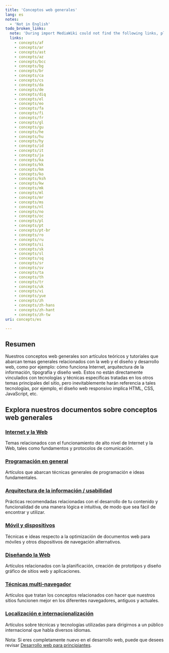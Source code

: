 ```yaml
---
title: 'Conceptos web generales'
lang: es
notes:
  - 'Not in English'
todo_broken_links:
  note: 'During import MediaWiki could not find the following links, please fix and adjust this list.'
  links:
    - concepts/af
    - concepts/ar
    - concepts/ast
    - concepts/az
    - concepts/bcc
    - concepts/bg
    - concepts/br
    - concepts/ca
    - concepts/cs
    - concepts/da
    - concepts/de
    - concepts/diq
    - concepts/el
    - concepts/eo
    - concepts/fa
    - concepts/fi
    - concepts/fr
    - concepts/gl
    - concepts/gu
    - concepts/he
    - concepts/hu
    - concepts/hy
    - concepts/id
    - concepts/it
    - concepts/ja
    - concepts/ka
    - concepts/kk
    - concepts/km
    - concepts/ko
    - concepts/ksh
    - concepts/kw
    - concepts/mk
    - concepts/ml
    - concepts/mr
    - concepts/ms
    - concepts/nl
    - concepts/no
    - concepts/oc
    - concepts/pl
    - concepts/pt
    - concepts/pt-br
    - concepts/ro
    - concepts/ru
    - concepts/si
    - concepts/sk
    - concepts/sl
    - concepts/sq
    - concepts/sr
    - concepts/sv
    - concepts/ta
    - concepts/th
    - concepts/tr
    - concepts/uk
    - concepts/vi
    - concepts/yue
    - concepts/zh
    - concepts/zh-hans
    - concepts/zh-hant
    - concepts/zh-tw
uri: concepts/es

---
```

## Resumen

Nuestros conceptos web generales son artículos teóricos y tutoriales que abarcan temas generales relacionados con la web y el diseño y desarrollo web, como por ejemplo: cómo funciona Internet, arquitectura de la información, tipografía y diseño web. Estos no están directamente vinculados con tecnologías y técnicas específicas tratadas en los otros temas principales del sitio, pero inevitablemente harán referencia a tales tecnologías, por ejemplo, el diseño web responsivo implica HTML, CSS, JavaScript, etc.

## Explora nuestros documentos sobre conceptos web generales

### [Internet y la Web](/concepts/internet_and_web)

Temas relacionados con el funcionamiento de alto nivel de Internet y la Web, tales como fundamentos y protocolos de comunicación.

### [Programación en general](/concepts/general_programming)

Artículos que abarcan técnicas generales de programación e ideas fundamentales.

### [Arquitectura de la información / usabilidad](/concepts/ia_and_usability)

Prácticas recomendadas relacionadas con el desarrollo de tu contenido y funcionalidad de una manera lógica e intuitiva, de modo que sea fácil de encontrar y utilizar.

### [Móvil y dispositivos](/concepts/mobile_web)

Técnicas e ideas respecto a la optimización de documentos web para móviles y otros dispositivos de navegación alternativos.

### [Diseñando la Web](/concepts/web_design)

Artículos relacionados con la planificación, creación de prototipos y diseño gráfico de sitios web y aplicaciones.

### [Técnicas multi-navegador](/concepts/cross_browser_techniques)

Artículos que tratan los conceptos relacionados con hacer que nuestros sitios funcionen mejor en los diferentes navegadores, antiguos y actuales.

### [Localización e internacionalización](/concepts/localisation)

Artículos sobre técnicas y tecnologías utilizadas para dirigirnos a un público internacional que habla diversos idiomas.

 Nota: Si eres completamente nuevo en el desarrollo web, puede que desees revisar [Desarrollo web para principiantes](/beginners/es).

